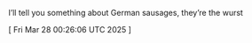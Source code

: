  
I’ll tell you something about German sausages, they’re the wurst
 
[ 
Fri Mar 28 00:26:06 UTC 2025
 ]
